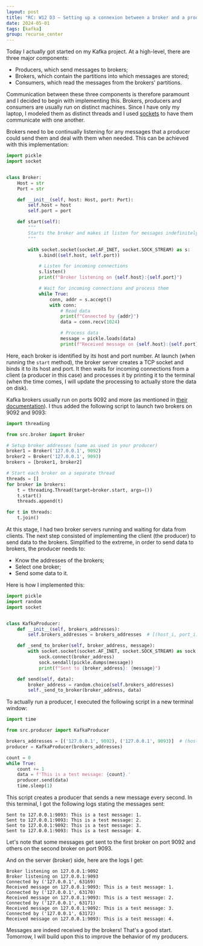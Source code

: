```yaml
---
layout: post
title: "RC: W12 D3 — Setting up a connexion between a broker and a producer"
date: 2024-05-01
tags: [kafka]
group: recurse_center
---
```


Today I actually got started on my Kafka project.
At a high-level, there are three major components:

- Producers, which send messages to brokers;
- Brokers, which contain the partitions into which messages are stored;
- Consumers, which read the messages from the brokers' partitions.

Communication between these three components is therefore paramount and I decided to begin with implementing this.
Brokers, producers and consumers are usually run on distinct machines.
Since I have only my laptop, I modeled them as distinct threads and I
used [sockets](https://en.wikipedia.org/wiki/Network_socket) to have them communicate with one another.

Brokers need to be continually listening for any messages that a producer could send them and deal with them when
needed.
This can be achieved with this implementation:

```python
import pickle
import socket


class Broker:
    Host = str
    Port = str

    def __init__(self, host: Host, port: Port):
        self.host = host
        self.port = port

    def start(self):
        """
        Starts the broker and makes it listen for messages indefinitely.
        """

        with socket.socket(socket.AF_INET, socket.SOCK_STREAM) as s:
            s.bind((self.host, self.port))

            # Listen for incoming connections
            s.listen()
            print(f"Broker listening on {self.host}:{self.port}")

            # Wait for incoming connections and process them
            while True:
                conn, addr = s.accept()
                with conn:
                    # Read data
                    print(f"Connected by {addr}")
                    data = conn.recv(1024)

                    # Process data
                    message = pickle.loads(data)
                    print(f"Received message on {self.host}:{self.port}: {message}")
```

Here, each broker is identified by its host and port number.
At launch (when running the `start` method), the broker server creates a TCP socket and binds it to its host and port.
It then waits for incoming connections from a client (a producer in this case) and processes it by printing it to the
terminal (when the time comes, I will update the processing to actually store the data on disk).

Kafka brokers usually run on ports 9092 and more (as mentioned
in [their documentation](https://developer.confluent.io/faq/apache-kafka/kafka-operations/#:~:text=What%20ports%20does%20Kafka%20use%3F&text=By%20default%20Kafka%20listens%20for%20client%20connections%20on%20port%209092)).
I thus added the following script to launch two brokers on 9092 and 9093:

```python
import threading

from src.broker import Broker

# Setup broker addresses (same as used in your producer)
broker1 = Broker('127.0.0.1', 9092)
broker2 = Broker('127.0.0.1', 9093)
brokers = [broker1, broker2]

# Start each broker on a separate thread
threads = []
for broker in brokers:
    t = threading.Thread(target=broker.start, args=())
    t.start()
    threads.append(t)

for t in threads:
    t.join()
```

At this stage, I had two broker servers running and waiting for data from clients.
The next step consisted of implementing the client (the producer) to send data to the brokers.
Simplified to the extreme, in order to send data to brokers, the producer needs to:

- Know the addresses of the brokers;
- Select one broker;
- Send some data to it.

Here is how I implemented this:

```python
import pickle
import random
import socket


class KafkaProducer:
    def __init__(self, brokers_addresses):
        self.brokers_addresses = brokers_addresses  # [(host_i, port_i), ...] 

    def _send_to_broker(self, broker_address, message):
        with socket.socket(socket.AF_INET, socket.SOCK_STREAM) as sock:
            sock.connect(broker_address)
            sock.sendall(pickle.dumps(message))
            print(f"Sent to {broker_address}: {message}")

    def send(self, data):
        broker_address = random.choice(self.brokers_addresses)
        self._send_to_broker(broker_address, data)
```

To actually run a producer, I executed the following script in a new terminal window:

```python
import time

from src.producer import KafkaProducer

brokers_addresses = [('127.0.0.1', 9092), ('127.0.0.1', 9093)]  # (host, port)
producer = KafkaProducer(brokers_addresses)

count = 0
while True:
    count += 1
    data = f'This is a test message: {count}.'
    producer.send(data)
    time.sleep(1)
```

This script creates a producer that sends a new message every second.
In this terminal, I got the following logs stating the messages sent:

```text
Sent to 127.0.0.1:9093: This is a test message: 1.
Sent to 127.0.0.1:9093: This is a test message: 2.
Sent to 127.0.0.1:9092: This is a test message: 3.
Sent to 127.0.0.1:9093: This is a test message: 4.
```

Let's note that some messages get sent to the first broker on port 9092 and others on the second broker on port 9093.

And on the server (broker) side, here are the logs I get:

```text
Broker listening on 127.0.0.1:9092
Broker listening on 127.0.0.1:9093
Connected by ('127.0.0.1', 63169)
Received message on 127.0.0.1:9093: This is a test message: 1.
Connected by ('127.0.0.1', 63170)
Received message on 127.0.0.1:9093: This is a test message: 2.
Connected by ('127.0.0.1', 63171)
Received message on 127.0.0.1:9092: This is a test message: 3.
Connected by ('127.0.0.1', 63172)
Received message on 127.0.0.1:9093: This is a test message: 4.
```

Messages are indeed received by the brokers!
That's a good start. Tomorrow, I will build upon this to improve the behavior of my producers.
